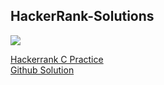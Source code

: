 ## HackerRank-Solutions

<img src="https://img.shields.io/badge/C-00599C?style=for-the-badge&logo=Practice&logoColor=white" />

[Hackerrank C Practice](https://www.hackerrank.com/domains/c?badge_type=c)<br>
[Github Solution](https://github.com/kg-0805/HackerRank-Solutions/tree/main/C%20PRACTICE)
